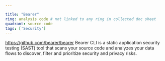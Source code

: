 ```yaml
---

title: "Bearer"
ring: analysis code # not linked to any ring in collected doc sheet
quadrant: source-code
tags: ['Security']
---
```

https://github.com/bearer/bearer
Bearer CLI is a static application security testing (SAST) tool that scans your source code and analyzes your data flows to discover, filter and prioritize security and privacy risks.
